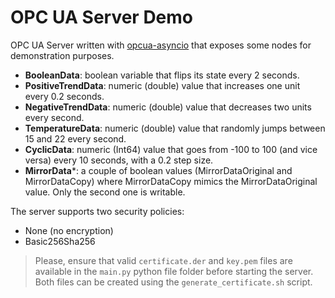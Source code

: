 # OPC UA Server Demo

OPC UA Server written with [opcua-asyncio](https://github.com/FreeOpcUa/opcua-asyncio) that exposes some nodes for demonstration purposes.

- **BooleanData**: boolean variable that flips its state every 2 seconds.
- **PositiveTrendData**: numeric (double) value that increases one unit every 0.2 seconds.
- **NegativeTrendData**: numeric (double) value that decreases two units every second.
- **TemperatureData**: numeric (double) value that randomly jumps between 15 and 22 every second.
- **CyclicData**: numeric (Int64) value that goes from -100 to 100 (and vice versa) every 10 seconds, with a 0.2 step size.
- **MirrorData***: a couple of boolean values (MirrorDataOriginal and MirrorDataCopy) where MirrorDataCopy mimics the MirrorDataOriginal value. Only the second one is writable.

The server supports two security policies:

- None (no encryption)
- Basic256Sha256

> Please, ensure that valid ```certificate.der``` and ```key.pem``` files are available in the ```main.py``` python file folder before starting the server. Both files can be created using the ```generate_certificate.sh``` script.